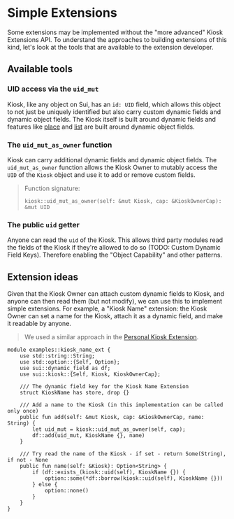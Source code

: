 # Simple Extensions

Some extensions may be implemented without the "more advanced" Kiosk Extensions API. To understand the approaches to building extensions of this kind, let's look at the tools that are available to the extension developer.

## Available tools

### UID access via the `uid_mut`

Kiosk, like any object on Sui, has an `id: UID` field, which allows this object to not just be uniquely identified but also carry custom dynamic fields and dynamic object fields. The Kiosk itself is built around dynamic fields and features like [place](../kiosk/place-and-take.md) and [list](../kiosk/list-and-delist.md) are built around dynamic object fields.

### The `uid_mut_as_owner` function

Kiosk can carry additional dynamic fields and dynamic object fields. The `uid_mut_as_owner` function allows the Kiosk Owner to mutably access the `UID` of the `Kiosk` object and use it to add or remove custom fields.

> Function signature:
>```Move
>kiosk::uid_mut_as_owner(self: &mut Kiosk, cap: &KioskOwnerCap): &mut UID
>```

### The public `uid` getter

Anyone can read the `uid` of the Kiosk. This allows third party modules read the fields of the Kiosk if they're allowed to do so (TODO: Custom Dynamic Field Keys). Therefore enabling the "Object Capability" and other patterns.

<!-- ## Wrapping the KioskOwnerCap

KioskOwnerCap is a capability that makes the bearer the owner of the Kiosk. It allows the owner to -->

## Extension ideas

Given that the Kiosk Owner can attach custom dynamic fields to Kiosk, and anyone can then read them (but not modify), we can use this to implement simple extensions. For example, a "Kiosk Name" extension: the Kiosk Owner can set a name for the Kiosk, attach it as a dynamic field, and make it readable by anyone.

> We used a similar approach in the [Personal Kiosk Extension](./../mysten-kiosk/).

```Move
module examples::kiosk_name_ext {
    use std::string::String;
    use std::option::{Self, Option};
    use sui::dynamic_field as df;
    use sui::kiosk::{Self, Kiosk, KioskOwnerCap};

    /// The dynamic field key for the Kiosk Name Extension
    struct KioskName has store, drop {}

    /// Add a name to the Kiosk (in this implementation can be called only once)
    public fun add(self: &mut Kiosk, cap: &KioskOwnerCap, name: String) {
        let uid_mut = kiosk::uid_mut_as_owner(self, cap);
        df::add(uid_mut, KioskName {}, name)
    }

    /// Try read the name of the Kiosk - if set - return Some(String), if not - None
    public fun name(self: &Kiosk): Option<String> {
        if (df::exists_(kiosk::uid(self), KioskName {}) {
            option::some(*df::borrow(kiosk::uid(self), KioskName {}))
        } else {
            option::none()
        }
    }
}
```
